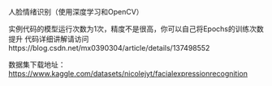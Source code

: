 人脸情绪识别（使用深度学习和OpenCV）

实例代码的模型运行次数为1次，精度不是很高，你可以自己将Epochs的训练次数提升
代码详细讲解请访问https://blog.csdn.net/mx0390304/article/details/137498552



数据集下载地址：https://www.kaggle.com/datasets/nicolejyt/facialexpressionrecognition
